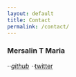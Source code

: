 ```yaml
---
layout: default
title: Contact
permalink: /contact/
---
```


### Mersalin T Maria
⋅⋅*[github](https://github.com/mersalin)
⋅⋅*[twitter](https://twitter.com/mersalinTM)